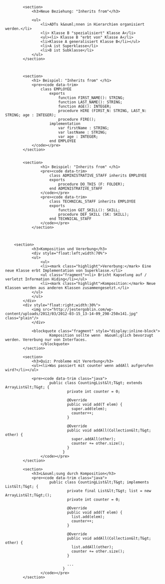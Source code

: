       
  
            <section>
                <h3>Neue Beziehung: "Inherits from"</h3>
            
                <ul>
                    <li>ADTs k&ouml;nnen in Hierarchien organisiert werden.</li>
                    <li> Klasse B "spezialisiert" Klasse A</li>
                    <ul><li> Klasse B "erbt von" Klasse A</li>
                    <li>Klasse A generalisiert Klasse B</li></ul>
                    <li>A ist Superklasse</li> 
                    <li>B ist Subklasse</li>
                </ul>
            </section>

        

            <section>
                <h1> Beispiel: "Inherits from" </h1>
                <pre><code data-trim>
                    class EMPLOYEE
                        exports
                            function FIRST_NAME(): STRING;
                            function LAST_NAME(): STRING;
                            function AGE(): INTEGER;
                            procedure HIRE (FIRST_N: STRING, LAST_N: STRING; age : INTEGER);
                            procedure FIRE();    
                        implementation 
                            var firstName : STRING;
                            var lastName : STRING;
                            var age : INTEGER;
                        end EMPLOYEE                            
                </code></pre>                
            </section>


            <section>
                    <h1> Beispiel: "Inherits from" </h1>
                    <pre><code data-trim>
                        class ADMINISTRATIVE_STAFF inherits EMPLOYEE
                        exports 
                            procedure DO_THIS (F: FOLDER);
                        end ADMINISTRATIVE_STAFF
                    </code></pre>               
                    <pre><code data-trim>
                        class TECHNICAL_STAFF inherits EMPLOYEE
                        exports 
                            function GET_SKILL(): SKILL;
                            procedure DEF_SKILL (SK: SKILL);
                        end TECHNICAL_STAFF                                            
                    </code></pre>                
                </section>

        
      
        <section>
                <h3>Komposition und Vererbung</h3>
                <div style="float:left;width:70%">
                <ul>
                    <ul>
                    <li><mark class="highlight">Vererbung:</mark> Eine neue Klasse erbt Implementation von Superklasse.</li>
                    <ul class="fragment"><li> Bricht Kapselung auf / verletzt Information Hiding</li></ul>
                    <li><mark class="highlight">Komposition:</mark> Neue Klassen werden aus anderen Klassen zusammengesetzt.</li>    
                </ul>
                </ul>                
            </div>
            <div style="float:right;width:30%">
                <img src="http://jestergoblin.com/wp-content/uploads/2012/03/2012-03-15_13-14-09_298-250x141.jpg" class="plain"/>
                </div>

                <blockquote class="fragment" style="display:inline-block">
                        Komposition sollte wenn  m&ouml;glich bevorzugt werden. Vererbung nur von Interfaces. 
                    </blockquote>
            </section>

            <section>
                <h3>Quiz: Probleme mit Vererbung</h3>
                <ul><li>Was passiert mit counter wenn addAll aufgerufen wird?</li></ul>

                <pre><code data-trim class="java">
                        public class CountingList&lt;T&gt; extends ArrayList&lt;T&gt; {
                                private int counter = 0;
                               
                                @Override
                                public void add(T elem) {
                                  super.add(elem);
                                  counter++;
                                }
                               
                                @Override
                                public void addAll(Collection&lt;T&gt; other) {
                                  super.addAll(other);
                                  counter += other.size();
                                } 
                              }
                    </code></pre>
            </section>

            <section>
                <h3>L&ouml;sung durch Komposition</h3>
                <pre><code data-trim class="java">
                        public class CountingList&lt;T&gt; implements List&lt;T&gt; {
                                private final List&lt;T&gt; list = new ArrayList&lt;T&gt;();
                                private int counter = 0;
                               
                                @Override
                                public void add(T elem) {
                                  list.add(elem);
                                  counter++;
                                }
                               
                                @Override
                                public void addAll(Collection&lt;T&gt; other) {
                                  list.addAll(other);
                                  counter += other.size();
                                } 
                               
                                ...
                              }
                    </code></pre>
            </section>
    


           